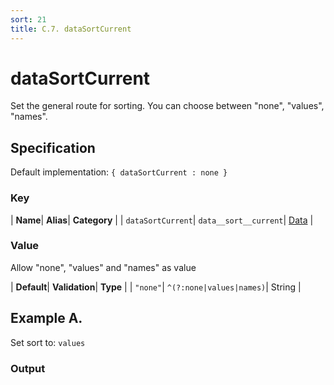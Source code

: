 ```yaml
---
sort: 21
title: C.7. dataSortCurrent
---
```

# dataSortCurrent

Set the general route for sorting. You can choose between "none", "values", "names".


## Specification

Default implementation: ```{ dataSortCurrent : none }```

### Key

| **Name**| **Alias**| **Category** |
| ```dataSortCurrent```| ```data__sort__current```| [Data](../options/#data) |

### Value

Allow "none", "values" and "names" as value

| **Default**| **Validation**| **Type** |
| ```"none"```| ```^(?:none|values|names)```| String |



## Example A.

Set sort to: ```values```

### Output

  <div id="a">
      <script> 
          d3.statosio( 
    file, 
    "name", 
    [ "mobile" ], 
    { "dataSortCurrent" : "values", "view__dom_id" : "a" }
)

      </script>
  </div>

Open output in a [blank window](../sources/dataSortCurrent--example-a.html){:target="_self"}. 
Download examples [as zip](../sources/dataSortCurrent.zip){:target="_blank"}. 

### Parameters

This dataset shows the mobile google pagerank performance score for a certain website.

| | **Value** | **Type** |
|------:|:------|:------|
| **Source** | ["../data/performance.json"](../data/performance.json) | String |
| **X** | ```"name"``` | String |
| **Y** | ```[ "mobile" ]``` | Array |
| **Options** | ```{ "dataSortCurrent" : "values" }``` | Object |


### Source Code

* Invoke Function

```javascript
d3.statosio( 
    file, 
    "name", 
    [ "mobile" ], 
    { "dataSortCurrent" : "values" }
)
```

* HTML Implementation

```html
<!DOCTYPE html>
<head>
    <title>d3.statosio - dataSortCurrent</title>
    <meta content="text/html;charset=utf-8" http-equiv="Content-Type">
    <meta content="utf-8" http-equiv="encoding">
    <script src="https://cdnjs.cloudflare.com/ajax/libs/d3/6.2.0/d3.js"></script>
    <script src="../libs/statosio.js"></script>
</head>
<body>
    <script>
        d3.json( "../data/performance.json" )
            .then( ( file ) => {
                d3.statosio( 
                    file, 
                    "name", 
                    [ "mobile" ], 
                    { "dataSortCurrent" : "values" }
                )
            } )
    </script>
</body>
```
## Example B.

Set sort to: ```names```

### Output

  <div id="b">
      <script> 
          d3.statosio( 
    file, 
    "name", 
    [ "mobile" ], 
    { "dataSortCurrent" : "names", "view__dom_id" : "b" }
)

      </script>
  </div>

Open output in a [blank window](../sources/dataSortCurrent--example-b.html){:target="_self"}. 
Download examples [as zip](../sources/dataSortCurrent.zip){:target="_blank"}. 

### Parameters

This dataset shows the mobile google pagerank performance score for a certain website.

| | **Value** | **Type** |
|------:|:------|:------|
| **Source** | ["../data/performance.json"](../data/performance.json) | String |
| **X** | ```"name"``` | String |
| **Y** | ```[ "mobile" ]``` | Array |
| **Options** | ```{ "dataSortCurrent" : "names" }``` | Object |


### Source Code

* Invoke Function

```javascript
d3.statosio( 
    file, 
    "name", 
    [ "mobile" ], 
    { "dataSortCurrent" : "names" }
)
```

* HTML Implementation

```html
<!DOCTYPE html>
<head>
    <title>d3.statosio - dataSortCurrent</title>
    <meta content="text/html;charset=utf-8" http-equiv="Content-Type">
    <meta content="utf-8" http-equiv="encoding">
    <script src="https://cdnjs.cloudflare.com/ajax/libs/d3/6.2.0/d3.js"></script>
    <script src="../libs/statosio.js"></script>
</head>
<body>
    <script>
        d3.json( "../data/performance.json" )
            .then( ( file ) => {
                d3.statosio( 
                    file, 
                    "name", 
                    [ "mobile" ], 
                    { "dataSortCurrent" : "names" }
                )
            } )
    </script>
</body>
```
